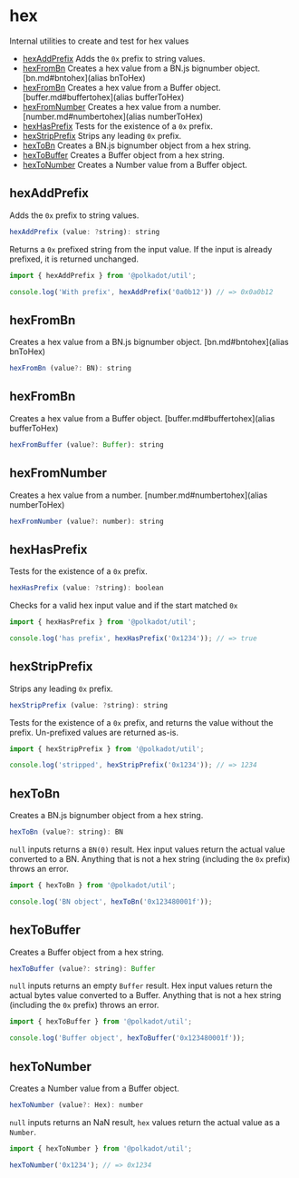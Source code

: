 # hex

Internal utilities to create and test for hex values 

- [hexAddPrefix](#hexaddprefix) Adds the `0x` prefix to string values.
- [hexFromBn](#hexfrombn) Creates a hex value from a BN.js bignumber object. [bn.md#bntohex](alias bnToHex)
- [hexFromBn](#hexfrombn) Creates a hex value from a Buffer object. [buffer.md#buffertohex](alias bufferToHex)
- [hexFromNumber](#hexfromnumber) Creates a hex value from a number. [number.md#numbertohex](alias numberToHex)
- [hexHasPrefix](#hexhasprefix) Tests for the existence of a `0x` prefix.
- [hexStripPrefix](#hexstripprefix) Strips any leading `0x` prefix.
- [hexToBn](#hextobn) Creates a BN.js bignumber object from a hex string.
- [hexToBuffer](#hextobuffer) Creates a Buffer object from a hex string.
- [hexToNumber](#hextonumber) Creates a Number value from a Buffer object.

## hexAddPrefix

Adds the `0x` prefix to string values.

```js
hexAddPrefix (value: ?string): string
```


Returns a `0x` prefixed string from the input value. If the input is already prefixed, it is returned unchanged.

```js
import { hexAddPrefix } from '@polkadot/util';

console.log('With prefix', hexAddPrefix('0a0b12')) // => 0x0a0b12
```

## hexFromBn

Creates a hex value from a BN.js bignumber object. [bn.md#bntohex](alias bnToHex)

```js
hexFromBn (value?: BN): string
```





## hexFromBn

Creates a hex value from a Buffer object. [buffer.md#buffertohex](alias bufferToHex)

```js
hexFromBuffer (value?: Buffer): string
```





## hexFromNumber

Creates a hex value from a number. [number.md#numbertohex](alias numberToHex)

```js
hexFromNumber (value?: number): string
```





## hexHasPrefix

Tests for the existence of a `0x` prefix.

```js
hexHasPrefix (value: ?string): boolean
```


Checks for a valid hex input value and if the start matched `0x`

```js
import { hexHasPrefix } from '@polkadot/util';

console.log('has prefix', hexHasPrefix('0x1234')); // => true
```

## hexStripPrefix

Strips any leading `0x` prefix.

```js
hexStripPrefix (value: ?string): string
```


Tests for the existence of a `0x` prefix, and returns the value without the prefix. Un-prefixed values are returned as-is.

```js
import { hexStripPrefix } from '@polkadot/util';

console.log('stripped', hexStripPrefix('0x1234')); // => 1234
```

## hexToBn

Creates a BN.js bignumber object from a hex string.

```js
hexToBn (value?: string): BN
```


`null` inputs returns a `BN(0)` result. Hex input values return the actual value converted to a BN. Anything that is not a hex string (including the `0x` prefix) throws an error.

```js
import { hexToBn } from '@polkadot/util';

console.log('BN object', hexToBn('0x123480001f'));
```

## hexToBuffer

Creates a Buffer object from a hex string.

```js
hexToBuffer (value?: string): Buffer
```


`null` inputs returns an empty `Buffer` result. Hex input values return the actual bytes value converted to a Buffer. Anything that is not a hex string (including the `0x` prefix) throws an error.

```js
import { hexToBuffer } from '@polkadot/util';

console.log('Buffer object', hexToBuffer('0x123480001f'));
```

## hexToNumber

Creates a Number value from a Buffer object.

```js
hexToNumber (value?: Hex): number
```


`null` inputs returns an NaN result, `hex` values return the actual value as a `Number`.

```js
import { hexToNumber } from '@polkadot/util';

hexToNumber('0x1234'); // => 0x1234
```